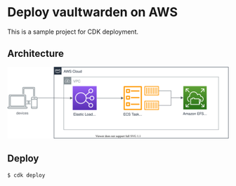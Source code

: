 # Deploy vaultwarden on AWS

This is a sample project for CDK deployment.

## Architecture
![Architecture](doc/architecture.drawio.svg)

## Deploy
```bash
$ cdk deploy
```
